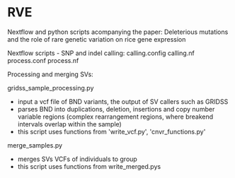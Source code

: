 # RVE
Nextflow and python scripts acompanying the paper:
Deleterious mutations and the role of rare genetic variation on rice gene expression


Nextflow scripts - SNP and indel calling:
calling.config
calling.nf
process.conf
process.nf
 

Processing and merging SVs:

gridss_sample_processing.py
- input a vcf file of BND variants, the output of SV callers such as GRIDSS
- parses BND into duplications, deletion, insertions and copy number variable regions (complex rearrangement regions, where breakend intervals overlap within the sample)
- this script uses functions from 'write_vcf.py', 'cnvr_functions.py'

merge_samples.py
- merges SVs VCFs of individuals to group 
- this script uses functions from write_merged.pys
